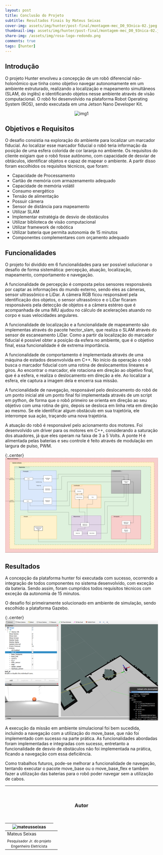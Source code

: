 ```yaml
---
layout: post
title: Conclusão do Projeto
subtitle: Resultados Finais by Mateus Seixas
cover-img: assets/img/hunter/post-final/montagem-mec_D0_93nica-02.jpeg.jpg
thumbnail-img: assets/img/hunter/post-final/montagem-mec_D0_93nica-02.jpeg.jpg
share-img: /assets/img/rosa-logo-redondo.png
comments: true
tags: [hunter]
---
```


## Introdução
<!-- <p style="text-align: justify;"> -->
O projeto Hunter envolveu a concepção de um robô diferencial não-holonômico que tinha como objetivo navegar autonomamente em um ambiente estruturado, realizando a localização e mapeamento  simultâneos (SLAM, do inglês)  e identificando objetos nesse ambiente através de visão computacional. O robô foi desenvolvido na plataforma Robot Operating System (ROS), sendo executada em uma Jetson Nano Developer Kit. 
<!-- <br> -->

<center>
  <img src="{{ 'assets/img/hunter/post-final/chassis.png' | relative_url }}" width="600" text-align=center alt="img1" />
</center>

## Objetivos e Requisitos
O desafio consistia na exploração do ambiente para localizar um marcador fiducial. Ao localizar esse marcador fiducial o robô teria informação da posição de uma esfera colorida de cor laranja no ambiente. Os requisitos do cliente exigiam que o robô fosse autônomo, com capacidade de desviar de obtáculos, identificar objetos e capaz de mapear o ambiente. A partir disso foram escolhidos os requisitos técnicos, que foram:
* Capacidade de Processamento
* Cartão de memória com armazenamento adequado
* Capacidade de memória volátil
* Consumo energético
* Tensão de alimentação
* Possuir câmera
* Sensor de distância para mapeamento
* Utilizar SLAM
* Implementar estratégia de desvio de obstáculos
* Utilizar biblioteca de visão computacional
* Utilizar framework de robótica
* Utilizar bateria que permita autonomia de 15 minutos
* Componentes complementares com orçamento adequado

## Funcionalidades

O projeto foi dividido em 6 funcionalidades para ser possível solucionar o desafio de forma sistemática: percepção, atuação, localização, mapeamento, comportamento e navegação. 

A funcionalidade de percepção é composta pelos sensores responsáveis por captar as informações do mundo externo, sendo eles as câmeras, sensor ultrassônico e LiDar. A câmera RGB ficou responsável pela identificação dos objetos, o sensor ultrassônico e o LiDar ficaram responsáveis pela detecção de objetos e a câmera estéreo que é acompanhada de uma IMU ajudou no cálculo de acelerações atuando no corpo e suas velocidades angulares. 

A funcionalidade de localização e a funcionalidade de mapeamento são implementas através do pacote hector_slam, que realiza o SLAM através do sensor de escaneamento LiDar. Como a partir da localização do marcador fiducial é possível obter a posição da esfera no ambiente, que é o objetivo final, essa funcionalidade é de extrema importância. 

A funcionalidade de comportamento é implementada através de uma máquina de estados desenvolvida em C++. No início da operação o robô busca o marcador fiducial com uma rotina de deslocamentos lineares e giros. Ao encontrar o marcador, ele rotaciona em direção ao objetivo final, que é a esfera, e realiza o deslocamento em direção a ele. Ao localizar a esfera, ele captura a imagem dela e encerra sua missão.

A funcionalidade de navegação, responsável pelo deslocamento do robô de um ponto inicial até um ponto final foi implementada através de um script em python, de forma que o robô primeiro se orienta em direção ao seu objetivo com uma rotina de giro, depois se desloca em linha reta em direção ao mesmo. Se ele identificar algum obstáculo em sua trajetória, ele interrompe sua ação, traçando uma nova trajetória.

A atuação do robô é responsável pelo acionamento dos motores. Foi desenvolvido um driver para os motores em C++, considerando a saturação dos atuadores, já que eles operam na faixa de 3 a 5 Volts. A ponte H é alimentada pelas baterias e seu controle é feito através de modulação em largura de pulso, PWM.

{:.center}
[![drawing500](../assets/img/hunter/post-final/func-diagram.png)](../assets/img/hunter/post-final/func-diagram.png) 

<!-- <center>
  <img src="{{ 'assets/img/hunter/post-final/func-diagram.png' | relative_url }}" text-align=center alt="img2" />
</center> -->

## Resultados

A concepção da plataforma hunter foi executada com sucesso, ocorrendo a integração de todos componentes no sistema desenvolvido, com exceção da bateria. Sendo assim, foram cumpridos todos requisitos técnicos com exceção da autonomia de 15 minutos.

O desafio foi primeiramente solucionado em ambiente de simulação, sendo escolhido a plataforma Gazebo. 

{:.center}
[![drawing500](../assets/img/hunter/post-final/lalal_simulacao.png)](../assets/img/hunter/post-final/lalal_simulacao.png) 

<!-- <center>
  <img src="{{ 'assets/img/hunter/post-final/lalal_simulacao.png' | relative_url }}" text-align=center alt="img2" />
</center> -->

A execução da missão em ambiente simulacional foi bem sucedida, incluindo a navegação com a utilização do move_base, que não foi implementado com sucesso na parte prática. As funcionalidades abordadas foram implementadas e integradas com sucesso, entretanto a funcionalidade de desvio de obstáculos não foi implementada na prática, ficando a navegação com essa deficiência.

Como trabalhos futuros, pode-se melhorar a funcionalidade de navegação, tentando executar o pacote move_base ou o move_base_flex e também fazer a utilização das baterias para o robô poder navegar sem a utilização de cabos.

---------------------
<br>

<!-- autor -->
<center><h3 class="post-title">Autor</h3><br/></center>
<div class="row">
  <div class="col-xl-auto offset-xl-0 col-lg-4 offset-lg-0 center">
    <table class="table-borderless highlight">
      <thead>
        <tr>
          <th><img src="{{ 'assets/img/people/mateusseixas-1.png' | relative_url }}" width="100" alt="mateusseixas" class="img-fluid rounded-circle" /></th>
        </tr>
      </thead>
      <tbody>
        <tr class="font-weight-bolder" style="text-align: center margin-top: 0">
          <td>Mateus Seixas</td>
        </tr>
        <tr style="text-align: center" >
          <td style="vertical-align: top"><small>Pesquisador Jr. do projeto <br>Engenheiro Eletricista</small></td>
          <td></td>
        </tr>
      </tbody>
    </table>
  </div>
</div>

<br>
